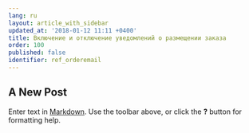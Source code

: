 ```yaml
---
lang: ru
layout: article_with_sidebar
updated_at: '2018-01-12 11:11 +0400'
title: Включение и отключение уведомлений о размещении заказа
order: 100
published: false
identifier: ref_orderemail
---
```

## A New Post

Enter text in [Markdown](http://daringfireball.net/projects/markdown/). Use the toolbar above, or click the **?** button for formatting help.
